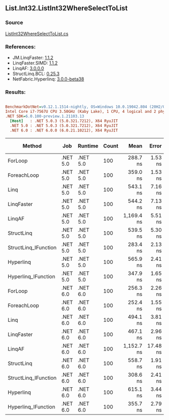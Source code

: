 ﻿## List.Int32.ListInt32WhereSelectToList

### Source
[ListInt32WhereSelectToList.cs](../LinqBenchmarks/List/Int32/ListInt32WhereSelectToList.cs)

### References:
- JM.LinqFaster: [1.1.2](https://www.nuget.org/packages/JM.LinqFaster/1.1.2)
- LinqFaster.SIMD: [1.1.2](https://www.nuget.org/packages/LinqFaster.SIMD/1.0.3)
- LinqAF: [3.0.0.0](https://www.nuget.org/packages/LinqAF/3.0.0.0)
- StructLinq.BCL: [0.25.3](https://www.nuget.org/packages/StructLinq.BCL/0.25.3)
- NetFabric.Hyperlinq: [3.0.0-beta38](https://www.nuget.org/packages/NetFabric.Hyperlinq/3.0.0-beta38)

### Results:
``` ini

BenchmarkDotNet=v0.12.1.1514-nightly, OS=Windows 10.0.19042.804 (20H2/October2020Update)
Intel Core i7-7567U CPU 3.50GHz (Kaby Lake), 1 CPU, 4 logical and 2 physical cores
.NET SDK=6.0.100-preview.1.21103.13
  [Host]   : .NET 5.0.3 (5.0.321.7212), X64 RyuJIT
  .NET 5.0 : .NET 5.0.3 (5.0.321.7212), X64 RyuJIT
  .NET 6.0 : .NET 6.0.0 (6.0.21.10212), X64 RyuJIT


```
|               Method |      Job |  Runtime | Count |       Mean |    Error |   StdDev | Ratio | RatioSD |  Gen 0 | Gen 1 | Gen 2 | Allocated |
|--------------------- |--------- |--------- |------ |-----------:|---------:|---------:|------:|--------:|-------:|------:|------:|----------:|
|              ForLoop | .NET 5.0 | .NET 5.0 |   100 |   288.7 ns |  1.53 ns |  1.43 ns |  1.00 |    0.00 | 0.3095 |     - |     - |     648 B |
|          ForeachLoop | .NET 5.0 | .NET 5.0 |   100 |   359.0 ns |  1.53 ns |  1.20 ns |  1.24 |    0.01 | 0.3095 |     - |     - |     648 B |
|                 Linq | .NET 5.0 | .NET 5.0 |   100 |   543.1 ns |  7.16 ns |  5.98 ns |  1.88 |    0.02 | 0.3824 |     - |     - |     800 B |
|           LinqFaster | .NET 5.0 | .NET 5.0 |   100 |   544.2 ns |  7.13 ns |  6.32 ns |  1.89 |    0.02 | 0.4396 |     - |     - |     920 B |
|               LinqAF | .NET 5.0 | .NET 5.0 |   100 | 1,169.4 ns |  5.51 ns |  4.30 ns |  4.05 |    0.02 | 0.3090 |     - |     - |     648 B |
|           StructLinq | .NET 5.0 | .NET 5.0 |   100 |   539.5 ns |  5.30 ns |  4.43 ns |  1.87 |    0.01 | 0.1755 |     - |     - |     368 B |
| StructLinq_IFunction | .NET 5.0 | .NET 5.0 |   100 |   283.4 ns |  2.13 ns |  2.00 ns |  0.98 |    0.01 | 0.1297 |     - |     - |     272 B |
|            Hyperlinq | .NET 5.0 | .NET 5.0 |   100 |   565.9 ns |  2.41 ns |  2.02 ns |  1.96 |    0.01 | 0.1297 |     - |     - |     272 B |
|  Hyperlinq_IFunction | .NET 5.0 | .NET 5.0 |   100 |   347.9 ns |  1.65 ns |  1.46 ns |  1.21 |    0.00 | 0.1297 |     - |     - |     272 B |
|              ForLoop | .NET 6.0 | .NET 6.0 |   100 |   256.3 ns |  2.26 ns |  1.88 ns |  0.89 |    0.01 | 0.3095 |     - |     - |     648 B |
|          ForeachLoop | .NET 6.0 | .NET 6.0 |   100 |   252.4 ns |  1.55 ns |  1.37 ns |  0.87 |    0.01 | 0.3095 |     - |     - |     648 B |
|                 Linq | .NET 6.0 | .NET 6.0 |   100 |   494.1 ns |  3.81 ns |  3.38 ns |  1.71 |    0.01 | 0.3824 |     - |     - |     800 B |
|           LinqFaster | .NET 6.0 | .NET 6.0 |   100 |   467.1 ns |  2.96 ns |  2.47 ns |  1.62 |    0.01 | 0.4396 |     - |     - |     920 B |
|               LinqAF | .NET 6.0 | .NET 6.0 |   100 | 1,152.7 ns | 17.48 ns | 16.35 ns |  3.99 |    0.06 | 0.3090 |     - |     - |     648 B |
|           StructLinq | .NET 6.0 | .NET 6.0 |   100 |   558.7 ns |  1.91 ns |  1.69 ns |  1.94 |    0.01 | 0.1755 |     - |     - |     368 B |
| StructLinq_IFunction | .NET 6.0 | .NET 6.0 |   100 |   308.6 ns |  2.41 ns |  2.26 ns |  1.07 |    0.01 | 0.1297 |     - |     - |     272 B |
|            Hyperlinq | .NET 6.0 | .NET 6.0 |   100 |   615.1 ns |  3.44 ns |  2.87 ns |  2.13 |    0.01 | 0.1297 |     - |     - |     272 B |
|  Hyperlinq_IFunction | .NET 6.0 | .NET 6.0 |   100 |   355.7 ns |  2.79 ns |  2.47 ns |  1.23 |    0.01 | 0.1297 |     - |     - |     272 B |
